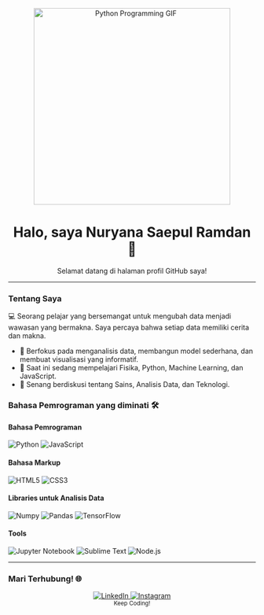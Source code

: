 <div align="center">
  <img src="https://media.giphy.com/media/v1.Y2lkPTc5MGI3NjExbm41cW1vNmc3Znd2N3NwbDk3OG4yMXFjZ21tNWk2bW1jajg0NGVkZCZlcD12MV9pbnRlcm5hbF9naWZfYnlfaWQmY3Q9Zw/L1R1tvI9svkrlOADZC/giphy.gif" alt="Python Programming GIF" width="400" />
</div>

<div align="center">
  <h1>Halo, saya Nuryana Saepul Ramdan 👋</h1>
  <p>Selamat datang di halaman profil GitHub saya!</p>
</div>

<hr/>

### Tentang Saya 
<p>
  💻 Seorang pelajar yang bersemangat untuk mengubah data menjadi wawasan yang bermakna. Saya percaya bahwa setiap data memiliki cerita dan makna.
</p>
<ul>
  <li>🚀 Berfokus pada menganalisis data, membangun model sederhana, dan membuat visualisasi yang informatif.</li>
  <li>🌱 Saat ini sedang mempelajari Fisika, Python, Machine Learning, dan JavaScript.</li>
  <li>💬 Senang berdiskusi tentang Sains, Analisis Data, dan Teknologi.</li>
</ul>

### Bahasa Pemrograman yang diminati 🛠️
<div align="left">
  <h4>Bahasa Pemrograman</h4>
  <img src="https://img.shields.io/badge/Python-3776AB?style=for-the-badge&logo=python&logoColor=white" alt="Python" />
  <img src="https://img.shields.io/badge/JavaScript-F7DF1E?style=for-the-badge&logo=javascript&logoColor=black" alt="JavaScript" />

  <h4>Bahasa Markup</h4>
  <img src="https://img.shields.io/badge/HTML5-E34F26?style=for-the-badge&logo=html5&logoColor=white" alt="HTML5" />
  <img src="https://img.shields.io/badge/CSS3-1572B6?style=for-the-badge&logo=css3&logoColor=white" alt="CSS3" />
  
  <h4>Libraries untuk Analisis Data</h4>
  <img src="https://img.shields.io/badge/Numpy-013243?style=for-the-badge&logo=numpy&logoColor=white" alt="Numpy" />
  <img src="https://img.shields.io/badge/Pandas-150458?style=for-the-badge&logo=pandas&logoColor=white" alt="Pandas" />
  <img src="https://img.shields.io/badge/TensorFlow-FF6F00?style=for-the-badge&logo=tensorflow&logoColor=white" alt="TensorFlow" />

  <h4>Tools</h4>
  <img src="https://img.shields.io/badge/Jupyter%20Notebook-F37626?style=for-the-badge&logo=jupyter&logoColor=white" alt="Jupyter Notebook" />
  <img src="https://img.shields.io/badge/Sublime%20Text-FF9800?style=for-the-badge&logo=sublimetext&logoColor=white" alt="Sublime Text" />
  <img src="https://img.shields.io/badge/Node.js-339933?style=for-the-badge&logo=nodedotjs&logoColor=white" alt="Node.js" />
</div>

<hr/>

<!--### Proyek Pilihan 📌
<p>Berikut adalah beberapa proyek analisis data yang saya banggakan:</p>
<ul>
  <li>
    <strong>[Nama Proyek 1]:</strong> [Deskripsi singkat proyek ini, misal: Analisis dataset penjualan retail menggunakan Pandas dan visualisasi dengan Matplotlib.] 
    <a href="[Link Repositori]">➡️ Lihat Kode</a>
  </li>
  <li>
    <strong>[Nama Proyek 2]:</strong> [Deskripsi singkat proyek ini, misal: Model prediksi sederhana menggunakan TensorFlow untuk mengklasifikasi data.] 
    <a href="[Link Repositori]">➡️ Lihat Kode</a>
  </li>
  <li>
    <strong>[Nama Proyek 3]:</strong> [Deskripsi singkat proyek ini, misal: Membuat dashboard interaktif untuk data COVID-19.] 
    <a href="[Link Repositori]">➡️ Lihat Kode</a>
  </li>
</ul>
-->
### Mari Terhubung! 🌐
<div align="center">
  <a href="[linkedin.com/in/nuryanasaepulramdan]" target="_blank">
    <img src="https://img.shields.io/badge/LinkedIn-0077B5?style=for-the-badge&logo=linkedin&logoColor=white" alt="LinkedIn" />
  </a>
  <a href="[www.instagram.com/nsdsidn]" target="_blank">
    <img src="https://img.shields.io/badge/Instagram-E4405F?style=for-the-badge&logo=instagram&logoColor=white" alt="Instagram" />
  </a>
</div>

<div align="center">
  <sub>Keep Coding!</sub>
</div>

<!-- ## Hi there 👋

<!--
**nsdsi/nsdsi** is a ✨ _special_ ✨ repository because its `README.md` (this file) appears on your GitHub profile.

Here are some ideas to get you started:

- 🔭 I’m currently working on ...
- 🌱 I’m currently learning ...
- 👯 I’m looking to collaborate on ...
- 🤔 I’m looking for help with ...
- 💬 Ask me about ...
- 📫 How to reach me: ...
- 😄 Pronouns: ...
- ⚡ Fun fact: ...
-->
